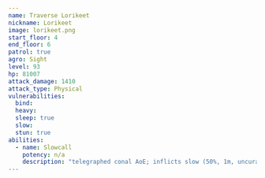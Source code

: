 ```yaml
---
name: Traverse Lorikeet
nickname: Lorikeet
image: lorikeet.png
start_floor: 4
end_floor: 6
patrol: true
agro: Sight
level: 93
hp: 81007
attack_damage: 1410
attack_type: Physical
vulnerabilities:
  bind: 
  heavy: 
  sleep: true
  slow: 
  stun: true
abilities:
  - name: Slowcall
    potency: n/a
    description: "telegraphed conal AoE; inflicts slow (50%, 1m, uncurable)
---
```

